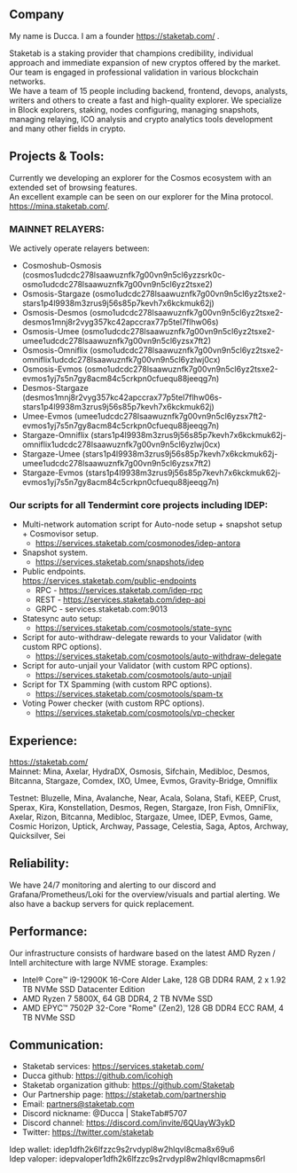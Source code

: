 ## Company
My name is Ducca. I am a founder https://staketab.com/ .  

Staketab is a staking provider that champions credibility, individual approach and immediate expansion of new cryptos offered by the market.  
Our team is engaged in professional validation in various blockchain networks.  
We have a team of 15 people including backend, frontend, devops, analysts, writers and others to create a fast and high-quality explorer. We specialize in Block explorers, staking, nodes configuring, managing snapshots, managing relaying, ICO analysis and crypto analytics tools development and many other fields in crypto.

## Projects & Tools:  
Currently we developing an explorer for the Cosmos ecosystem with an extended set of browsing features.  
An excellent example can be seen on our explorer for the Mina protocol. https://mina.staketab.com/.

### MAINNET RELAYERS:  
We actively operate relayers between:  
- Cosmoshub-Osmosis (cosmos1udcdc278lsaawuznfk7g00vn9n5cl6yzzsrk0c-osmo1udcdc278lsaawuznfk7g00vn9n5cl6yz2tsxe2)
- Osmosis-Stargaze (osmo1udcdc278lsaawuznfk7g00vn9n5cl6yz2tsxe2-stars1p4l9938m3zrus9j56s85p7kevh7x6kckmuk62j)
- Osmosis-Desmos (osmo1udcdc278lsaawuznfk7g00vn9n5cl6yz2tsxe2-desmos1mnj8r2vyg357kc42apccrax77p5tel7flhw06s)
- Osmosis-Umee (osmo1udcdc278lsaawuznfk7g00vn9n5cl6yz2tsxe2-umee1udcdc278lsaawuznfk7g00vn9n5cl6yzsx7ft2)
- Osmosis-Omniflix (osmo1udcdc278lsaawuznfk7g00vn9n5cl6yz2tsxe2-omniflix1udcdc278lsaawuznfk7g00vn9n5cl6yzlwj0cx)
- Osmosis-Evmos (osmo1udcdc278lsaawuznfk7g00vn9n5cl6yz2tsxe2-evmos1yj7s5n7gy8acm84c5crkpn0cfuequ88jeeqg7n)
- Desmos-Stargaze (desmos1mnj8r2vyg357kc42apccrax77p5tel7flhw06s-stars1p4l9938m3zrus9j56s85p7kevh7x6kckmuk62j)
- Umee-Evmos (umee1udcdc278lsaawuznfk7g00vn9n5cl6yzsx7ft2-evmos1yj7s5n7gy8acm84c5crkpn0cfuequ88jeeqg7n)
- Stargaze-Omniflix (stars1p4l9938m3zrus9j56s85p7kevh7x6kckmuk62j-omniflix1udcdc278lsaawuznfk7g00vn9n5cl6yzlwj0cx)
- Stargaze-Umee (stars1p4l9938m3zrus9j56s85p7kevh7x6kckmuk62j-umee1udcdc278lsaawuznfk7g00vn9n5cl6yzsx7ft2)
- Stargaze-Evmos (stars1p4l9938m3zrus9j56s85p7kevh7x6kckmuk62j-evmos1yj7s5n7gy8acm84c5crkpn0cfuequ88jeeqg7n)


### Our scripts for all Tendermint core projects including IDEP:  
- Multi-network automation script for Auto-node setup + snapshot setup + Cosmovisor setup.  
    - https://services.staketab.com/cosmonodes/idep-antora
- Snapshot system.
    - https://services.staketab.com/snapshots/idep
- Public endpoints.  
https://services.staketab.com/public-endpoints
    - RPC - https://services.staketab.com/idep-rpc
    - REST - https://services.staketab.com/idep-api
    - GRPC - services.staketab.com:9013
- Statesync auto setup:
    - https://services.staketab.com/cosmotools/state-sync
- Script for auto-withdraw-delegate rewards to your Validator (with custom RPC options).
    - https://services.staketab.com/cosmotools/auto-withdraw-delegate
- Script for auto-unjail your Validator (with custom RPC options).
    - https://services.staketab.com/cosmotools/auto-unjail
- Script for TX Spamming (with custom RPC options).
    - https://services.staketab.com/cosmotools/spam-tx
- Voting Power checker (with custom RPC options).
    - https://services.staketab.com/cosmotools/vp-checker

## Experience:  
https://staketab.com/   
Mainnet: Mina, Axelar, HydraDX, Osmosis, Sifchain, Medibloc, Desmos, Bitcanna, Stargaze, Comdex, IXO, Umee, Evmos, Gravity-Bridge, Omniflix

Testnet: Bluzelle, Mina, Avalanche, Near, Acala, Solana, Stafi, KEEP, Crust, Sperax, Kira, Konstellation, Desmos, Regen, Stargaze, Iron Fish, OmniFlix, Axelar, Rizon, Bitcanna, Medibloc, Stargaze, Umee, IDEP, Evmos, Game, Cosmic Horizon, Uptick, Archway, Passage, Celestia, Saga, Aptos, Archway, Quicksilver, Sei

## Reliability:  
We have 24/7 monitoring and alerting to our discord and Grafana/Prometheus/Loki for the overview/visuals and partial alerting. We also have a backup servers for quick replacement.

## Performance:  
Our infrastructure consists of hardware based on the latest AMD Ryzen / Intell architecture with large NVME storage. Examples:
- Intel® Core™ i9-12900K 16-Core Alder Lake, 128 GB DDR4 RAM, 2 x 1.92 TB NVMe SSD Datacenter Edition
- AMD Ryzen 7 5800X, 64 GB DDR4, 2 TB NVMe SSD
- AMD EPYC™ 7502P 32-Core "Rome" (Zen2), 128 GB DDR4 ECC RAM, 4 TB NVMe SSD

## Communication:  
- Staketab services: https://services.staketab.com/  
- Ducca github: https://github.com/icohigh  
- Staketab organization github: https://github.com/Staketab  
- Our Partnership page: https://staketab.com/partnership  
- Email: partners@staketab.com  
- Discord nickname: @Ducca | StakeTab#5707  
- Discord channel: https://discord.com/invite/6QUayW3ykD  
- Twitter: https://twitter.com/staketab  

Idep wallet: idep1dfh2k6lfzzc9s2rvdypl8w2hlqvl8cma8x69u6  
Idep valoper: idepvaloper1dfh2k6lfzzc9s2rvdypl8w2hlqvl8cmapms6rl  
